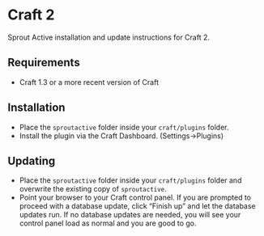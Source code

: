 # Craft 2

Sprout Active installation and update instructions for Craft 2. 

## Requirements

* Craft 1.3 or a more recent version of Craft

## Installation

* Place the `sproutactive` folder inside your `craft/plugins` folder.
* Install the plugin via the Craft Dashboard. (Settings&rarr;Plugins)

## Updating

* Place the `sproutactive` folder inside your `craft/plugins` folder and overwrite the existing copy of `sproutactive`.
* Point your browser to your Craft control panel. If you are prompted to proceed with a database update, click “Finish up” and let the database updates run.  If no database updates are needed, you will see your control panel load as normal and you are good to go.

